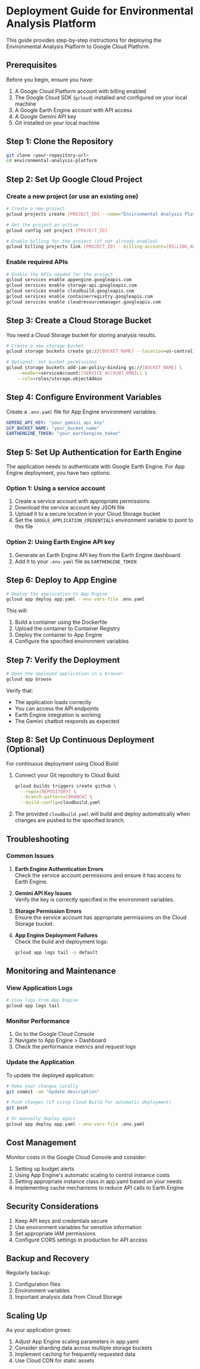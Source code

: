 # Deployment Guide for Environmental Analysis Platform

This guide provides step-by-step instructions for deploying the Environmental Analysis Platform to Google Cloud Platform.

## Prerequisites

Before you begin, ensure you have:

1. A Google Cloud Platform account with billing enabled
2. The Google Cloud SDK (`gcloud`) installed and configured on your local machine
3. A Google Earth Engine account with API access
4. A Google Gemini API key
5. Git installed on your local machine

## Step 1: Clone the Repository

```bash
git clone <your-repository-url>
cd environmental-analysis-platform
```

## Step 2: Set Up Google Cloud Project

### Create a new project (or use an existing one)

```bash
# Create a new project
gcloud projects create [PROJECT_ID] --name="Environmental Analysis Platform"

# Set the project as active
gcloud config set project [PROJECT_ID]

# Enable billing for the project (if not already enabled)
gcloud billing projects link [PROJECT_ID] --billing-account=[BILLING_ACCOUNT_ID]
```

### Enable required APIs

```bash
# Enable the APIs needed for the project
gcloud services enable appengine.googleapis.com
gcloud services enable storage-api.googleapis.com
gcloud services enable cloudbuild.googleapis.com
gcloud services enable containerregistry.googleapis.com
gcloud services enable cloudresourcemanager.googleapis.com
```

## Step 3: Create a Cloud Storage Bucket

You need a Cloud Storage bucket for storing analysis results.

```bash
# Create a new storage bucket
gcloud storage buckets create gs://[BUCKET_NAME] --location=us-central1

# Optional: Set bucket permissions
gcloud storage buckets add-iam-policy-binding gs://[BUCKET_NAME] \
    --member=serviceAccount:[SERVICE_ACCOUNT_EMAIL] \
    --role=roles/storage.objectAdmin
```

## Step 4: Configure Environment Variables

Create a `.env.yaml` file for App Engine environment variables:

```yaml
GEMINI_API_KEY: "your_gemini_api_key"
GCP_BUCKET_NAME: "your_bucket_name"
EARTHENGINE_TOKEN: "your_earthengine_token"
```

## Step 5: Set Up Authentication for Earth Engine

The application needs to authenticate with Google Earth Engine. For App Engine deployment, you have two options:

### Option 1: Using a service account

1. Create a service account with appropriate permissions
2. Download the service account key JSON file
3. Upload it to a secure location in your Cloud Storage bucket
4. Set the `GOOGLE_APPLICATION_CREDENTIALS` environment variable to point to this file

### Option 2: Using Earth Engine API key

1. Generate an Earth Engine API key from the Earth Engine dashboard
2. Add it to your `.env.yaml` file as `EARTHENGINE_TOKEN`

## Step 6: Deploy to App Engine

```bash
# Deploy the application to App Engine
gcloud app deploy app.yaml --env-vars-file .env.yaml
```

This will:
1. Build a container using the Dockerfile
2. Upload the container to Container Registry
3. Deploy the container to App Engine
4. Configure the specified environment variables

## Step 7: Verify the Deployment

```bash
# Open the deployed application in a browser
gcloud app browse
```

Verify that:
- The application loads correctly
- You can access the API endpoints
- Earth Engine integration is working
- The Gemini chatbot responds as expected

## Step 8: Set Up Continuous Deployment (Optional)

For continuous deployment using Cloud Build:

1. Connect your Git repository to Cloud Build:
   ```bash
   gcloud builds triggers create github \
     --repo=[REPOSITORY] \
     --branch-pattern=[BRANCH] \
     --build-config=cloudbuild.yaml
   ```

2. The provided `cloudbuild.yaml` will build and deploy automatically when changes are pushed to the specified branch.

## Troubleshooting

### Common Issues

1. **Earth Engine Authentication Errors**  
   Check the service account permissions and ensure it has access to Earth Engine.

2. **Gemini API Key Issues**  
   Verify the key is correctly specified in the environment variables.

3. **Storage Permission Errors**  
   Ensure the service account has appropriate permissions on the Cloud Storage bucket.

4. **App Engine Deployment Failures**  
   Check the build and deployment logs:
   ```bash
   gcloud app logs tail -s default
   ```

## Monitoring and Maintenance

### View Application Logs

```bash
# View logs from App Engine
gcloud app logs tail
```

### Monitor Performance

1. Go to the Google Cloud Console
2. Navigate to App Engine > Dashboard
3. Check the performance metrics and request logs

### Update the Application

To update the deployed application:

```bash
# Make your changes locally
git commit -am "Update description"

# Push changes (if using Cloud Build for automatic deployment)
git push

# Or manually deploy again
gcloud app deploy app.yaml --env-vars-file .env.yaml
```

## Cost Management

Monitor costs in the Google Cloud Console and consider:

1. Setting up budget alerts
2. Using App Engine's automatic scaling to control instance costs
3. Setting appropriate instance class in app.yaml based on your needs
4. Implementing cache mechanisms to reduce API calls to Earth Engine

## Security Considerations

1. Keep API keys and credentials secure
2. Use environment variables for sensitive information
3. Set appropriate IAM permissions
4. Configure CORS settings in production for API access

## Backup and Recovery

Regularly backup:
1. Configuration files
2. Environment variables
3. Important analysis data from Cloud Storage

## Scaling Up

As your application grows:
1. Adjust App Engine scaling parameters in app.yaml
2. Consider sharding data across multiple storage buckets
3. Implement caching for frequently requested data
4. Use Cloud CDN for static assets 
